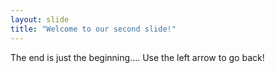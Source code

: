 ```yaml
---
layout: slide
title: "Welcome to our second slide!"
---
```

The end is just the beginning....
Use the left arrow to go back!
